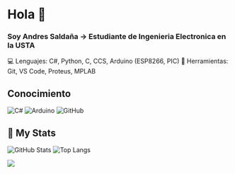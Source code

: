 # Hola 👋
###  Soy Andres Saldaña -> Estudiante de Ingenieria Electronica en la USTA


💻 Lenguajes: C#, Python, C, CCS, Arduino (ESP8266, PIC)
🔧 Herramientas: Git, VS Code, Proteus, MPLAB

## Conocimiento
![C#](https://img.shields.io/badge/C%23-239120?style=for-the-badge&logo=c-sharp&logoColor=white)
![Arduino](https://img.shields.io/badge/Arduino-00979D?style=for-the-badge&logo=arduino&logoColor=white)
![GitHub](https://img.shields.io/badge/GitHub-100000?style=for-the-badge&logo=github&logoColor=white)

## 📎 My Stats
![GitHub Stats](https://github-readme-stats.vercel.app/api?username=TUUSUARIO&show_icons=true&theme=radical)
![Top Langs](https://github-readme-stats.vercel.app/api/top-langs/?username=TUUSUARIO&layout=compact&theme=radical)

<img src="https://github-profile-trophy.vercel.app/?username=madushadhanushka&theme=juicyfresh&no-bg=true" />
